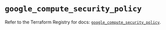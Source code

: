 # `google_compute_security_policy`

Refer to the Terraform Registry for docs: [`google_compute_security_policy`](https://registry.terraform.io/providers/hashicorp/google/6.27.0/docs/resources/compute_security_policy).
